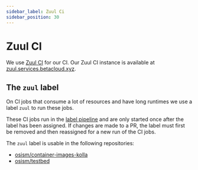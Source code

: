 ```yaml
---
sidebar_label: Zuul Ci
sidebar_position: 30
---
```


# Zuul CI

We use [Zuul CI](https://zuul-ci.org) for our CI. Our Zuul CI instance is available
at [zuul.services.betacloud.xyz](https://zuul.services.betacloud.xyz/t/osism/status).

## The `zuul` label

On CI jobs that consume a lot of resources and have long runtimes we use a label
`zuul` to run these jobs.

These CI jobs run in the [label pipeline](https://zuul.services.betacloud.xyz/t/osism/buildsets?pipeline=label)
and are only started once after the label has been assigned. If changes are made
to a PR, the label must first be removed and then reassigned for a new run of the
CI jobs.

The `zuul` label is usable in the following repositories:

* [osism/container-images-kolla](https://github.com/osism/container-images-kolla)
* [osism/testbed](https://github.com/osism/testbed)
